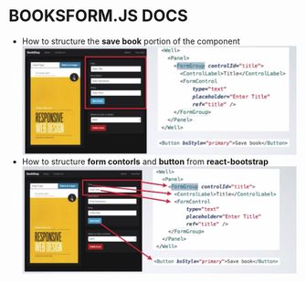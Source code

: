 # BOOKSFORM.JS DOCS

* How to structure the **save book** portion of the component
![books-form-diagram-1](books-form-diagram-1.png)
* How to structure **form contorls** and **button** from **react-bootstrap**
![books-form-diagram-2](books-form-diagram-2.png)
